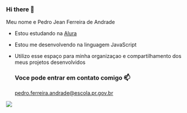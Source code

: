 ### Hi there 👋

Meu nome e Pedro Jean Ferreira de Andrade

- Estou estudando na [Alura](https://ww.alura.com.br)    
- Estou me desenvolvendo na linguagem JavaScript
- Utilizo esse espaço para minha organizaçao e compartilhamento dos meus projetos desenvolvidos

  ### Voce pode entrar em contato comigo 📫

  pedro.ferreira.andrade@escola.pr.gov.br

![](https://media.tenor.com/GBdIH5sL4XQAAAAM/the-rock-rock.gif)
